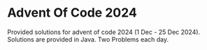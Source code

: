 # Advent Of Code 2024
Provided solutions for advent of code 2024 (1 Dec - 25 Dec 2024).
Solutions are provided in Java.
Two Problems each day.
